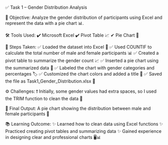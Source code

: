 ✅ Task 1 – Gender Distribution Analysis 

📌 Objective:
Analyze the gender distribution of participants using Excel and represent the data with a pie chart 📊.

🛠 Tools Used:
✔ Microsoft Excel
✔ Pivot Table 📈
✔ Pie Chart 🥧

📝 Steps Taken:
✅ Loaded the dataset into Excel 📂
✅ Used COUNTIF to calculate the total number of male and female participants 📊
✅ Created a pivot table to summarize the gender count 📈
✅ Inserted a pie chart using the summarized data 🥧
✅ Labeled the chart with gender categories and percentages 🏷️
✅ Customized the chart colors and added a title 🎨
✅ Saved the file as Task1_Gender_Distribution.xlsx 💾

⚙ Challenges:
❗ Initially, some gender values had extra spaces, so I used the TRIM function to clean the data 🧹

🎯 Final Output:
A pie chart showing the distribution between male and female participants 👥

📚 Learning Outcome:
✨ Learned how to clean data using Excel functions
✨ Practiced creating pivot tables and summarizing data
✨ Gained experience in designing clear and professional charts 🖥️📊
